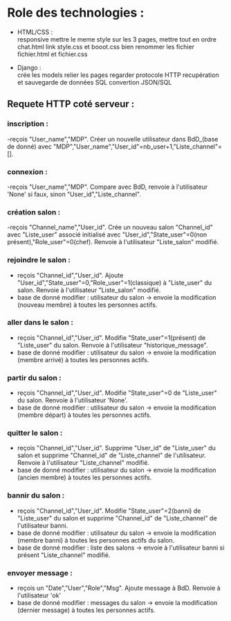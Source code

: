 # Role des technologies :


- HTML/CSS :  
responsive
mettre le meme style sur les 3 pages, mettre tout en ordre
chat.html link style.css et booot.css
bien renommer les fichier fichier.html et fichier.css


- Django :  
crée les models
relier les pages
regarder protocole HTTP
recupération et sauvegarde de données SQL
convertion JSON/SQL

## Requete HTTP coté serveur :

### inscription : 
-reçois "User_name","MDP". Créer un nouvelle utilisateur dans BdD_(base de donné) avec "MDP","User_name","User_id"=nb_user+1,"Liste_channel"=[].

### connexion : 
-reçois "User_name","MDP". Compare avec BdD, renvoie à l'utilisateur 'None' si faux, sinon "User_id","Liste_channel".

### création salon : 
-reçois "Channel_name","User_id". Crée un nouveau salon "Channel_id" avec "Liste_user" associé initialisé avec "User_id","State_user"=0(non présent),"Role_user"=0(chef). Renvoie à l'utilisateur "Liste_salon" modifié.

### rejoindre le salon : 
- reçois "Channel_id","User_id". Ajoute "User_id","State_user"=0,"Role_user"=1(classique) à "Liste_user" du salon. Renvoie à l'utilisateur "Liste_salon" modifié.
- base de donné modifier : utilisateur du salon -> envoie la modification (nouveau membre) à toutes les personnes actifs.

### aller dans le salon :
- reçois "Channel_id","User_id". Modifie "State_user"=1(présent) de "Liste_user" du salon. Renvoie à l'utilisateur "historique_message".
- base de donné modifier : utilisateur du salon -> envoie la modification (membre arrivé) à toutes les personnes actifs.

### partir du salon :
- reçois "Channel_id","User_id". Modifie "State_user"=0 de "Liste_user" du salon. Renvoie à l'utilisateur 'None'.
- base de donné modifier : utilisateur du salon -> envoie la modification (membre départ) à toutes les personnes actifs.

### quitter le salon :
- reçois "Channel_id","User_id". Supprime "User_id" de "Liste_user" du salon et supprime "Channel_id" de "Liste_channel" de l'utilisateur. Renvoie à l'utilisateur "Liste_channel" modifié.
- base de donné modifier : utilisateur du salon -> envoie la modification (ancien membre) à toutes les personnes actifs.

### bannir du salon :
- reçois "Channel_id","User_id". Modifie "State_user"=2(banni) de "Liste_user" du salon et supprime "Channel_id" de "Liste_channel" de l'utilisateur banni.
- base de donné modifier : utilisateur du salon -> envoie la modification (membre banni) à toutes les personnes actifs du salon.
- base de donné modifier : liste des salons -> envoie à l'utilisateur banni si présent "Liste_channel" modifié.

### envoyer message : 
- reçois un "Date","User","Role","Msg". Ajoute message à BdD. Renvoie à l'utilisateur 'ok'
- base de donné modifier : messages du salon -> envoie la modification (dernier message) à toutes les personnes actifs.



